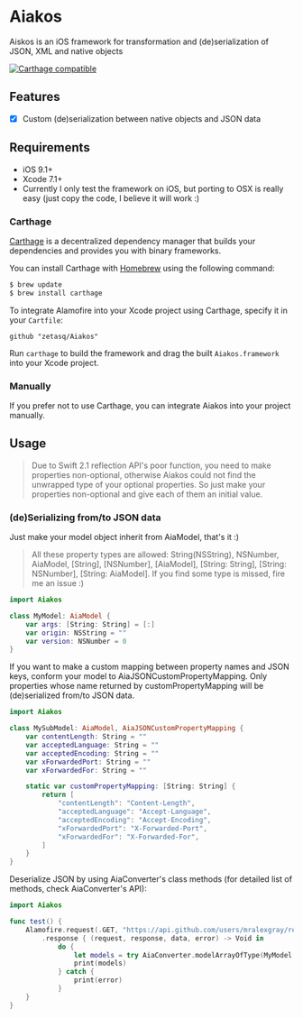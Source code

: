 # Aiakos
Aiskos is an iOS framework for transformation and (de)serialization of JSON, XML and native objects

[![Carthage compatible](https://img.shields.io/badge/Carthage-compatible-4BC51D.svg?style=flat)](https://github.com/Carthage/Carthage)

## Features

- [x] Custom (de)serialization between native objects and JSON data

## Requirements

- iOS 9.1+ 
- Xcode 7.1+
- Currently I only test the framework on iOS, but porting to OSX is really easy (just copy the code, I believe it will work :)

### Carthage

[Carthage](https://github.com/Carthage/Carthage) is a decentralized dependency manager that builds your dependencies and provides you with binary frameworks.

You can install Carthage with [Homebrew](http://brew.sh/) using the following command:

```bash
$ brew update
$ brew install carthage
```

To integrate Alamofire into your Xcode project using Carthage, specify it in your `Cartfile`:

```ogdl
github "zetasq/Aiakos"
```

Run `carthage` to build the framework and drag the built `Aiakos.framework` into your Xcode project.

### Manually

If you prefer not to use Carthage, you can integrate Aiakos into your project manually.

## Usage
> Due to Swift 2.1 reflection API's poor function, you need to make properties non-optional, otherwise Aiakos could not find the unwrapped type of your optional properties. So just make your properties non-optional and give each of them an initial value.

### (de)Serializing from/to JSON data

Just make your model object inherit from AiaModel, that's it :)
> All these property types are allowed: String(NSString), NSNumber, AiaModel, [String], [NSNumber], [AiaModel], [String: String], [String: NSNumber], [String: AiaModel]. If you find some type is missed, fire me an issue :)

```swift
import Aiakos

class MyModel: AiaModel {
    var args: [String: String] = [:]
    var origin: NSString = ""
    var version: NSNumber = 0
}
```
If you want to make a custom mapping between property names and JSON keys, conform your model to AiaJSONCustomPropertyMapping. Only properties whose name returned by customPropertyMapping will be (de)serialized from/to JSON data.
```swift
import Aiakos

class MySubModel: AiaModel, AiaJSONCustomPropertyMapping {
    var contentLength: String = ""
    var acceptedLanguage: String = ""
    var acceptedEncoding: String = ""
    var xForwardedPort: String = ""
    var xForwardedFor: String = ""

    static var customPropertyMapping: [String: String] {
        return [
            "contentLength": "Content-Length",
            "acceptedLanguage": "Accept-Language",
            "acceptedEncoding": "Accept-Encoding",
            "xForwardedPort": "X-Forwarded-Port",
            "xForwardedFor": "X-Forwarded-For",
        ]
    }
}
```
Deserialize JSON by using AiaConverter's class methods (for detailed list of methods, check AiaConverter's API):
```swift
import Aiakos

func test() {
    Alamofire.request(.GET, "https://api.github.com/users/mralexgray/repos")
        .response { (request, response, data, error) -> Void in
            do {
                let models = try AiaConverter.modelArrayOfType(MyModel.self, fromJSONArrayData: data!)
                print(models)
            } catch {
                print(error)
            }
    }
}
```
